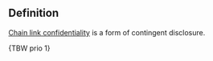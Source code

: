 ## Definition
[Chain link confidentiality](chain-link-confidentiality.md) is a form of contingent disclosure.

{TBW prio 1}
